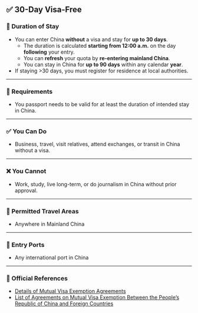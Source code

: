 ## ✅ 30-Day Visa-Free

### 📅  Duration of Stay

- You can enter China **without** a visa and stay for **up to 30 days**.
    - The duration is calculated **starting from 12:00 a.m.** on the day **following** your entry.
    - You can **refresh** your quota by **re-entering mainland China**.
    - You can stay in China for **up to 90 days** within any calendar **year**.
- If staying >30 days, you must register for residence at local authorities.

---

### 🛂 Requirements

- You passport needs to be valid for at least the duration of intended stay in China.

---

### ✅ You Can Do

- Business, travel, visit relatives, attend exchanges, or transit in China without a visa.

---

### ❌ You Cannot

- Work, study, live long-term, or do journalism in China without prior approval.

---

### 📍 Permitted Travel Areas

- Anywhere in Mainland China

---

### 🛬 Entry Ports

- Any international port in China

---

### 🔗 Official References

- [Details of Mutual Visa Exemption Agreements](https://en.nia.gov.cn/n147418/n147463/c181470/content.html)
- [List of Agreements on Mutual Visa Exemption Between the People’s Republic of China and Foreign Countries](http://cs.mfa.gov.cn/wgrlh/lhqz/lhqzjjs/202504/t20250414_11594195.shtml)